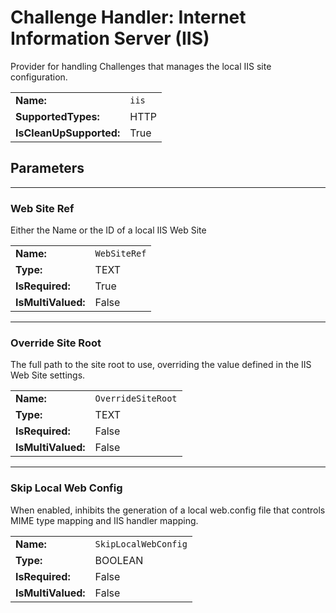 ﻿
# Challenge Handler: Internet Information Server (IIS)

Provider for handling Challenges that manages the local IIS site configuration.

| | |
|-|-|
| **Name:** | `iis`
| **SupportedTypes:** | HTTP
| **IsCleanUpSupported:** | True

## Parameters
---
### Web Site Ref

Either the Name or the ID of a local IIS Web Site

| | |
|-|-|
| **Name:**          | `WebSiteRef`
| **Type:**          | TEXT
| **IsRequired:**    | True
| **IsMultiValued:** | False

---
### Override Site Root

The full path to the site root to use, overriding the value defined in the IIS Web Site settings.

| | |
|-|-|
| **Name:**          | `OverrideSiteRoot`
| **Type:**          | TEXT
| **IsRequired:**    | False
| **IsMultiValued:** | False

---
### Skip Local Web Config

When enabled, inhibits the generation of a local web.config file that controls MIME type mapping and IIS handler mapping.

| | |
|-|-|
| **Name:**          | `SkipLocalWebConfig`
| **Type:**          | BOOLEAN
| **IsRequired:**    | False
| **IsMultiValued:** | False

